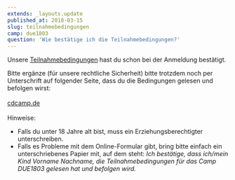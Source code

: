 ```yaml
---
extends: _layouts.update
published_at: 2018-03-15
slug: teilnahmebedingungen
camp: due1803
question: 'Wie bestätige ich die Teilnahmebedingungen?'
---
```


Unsere [Teilnahmebedingungen](/teilnahmebedingungen/) hast du  schon bei der Anmeldung bestätigt.   

Bitte ergänze (für unsere rechtliche Sicherheit) bitte trotzdem noch per Unterschrift auf folgender Seite, dass du die Bedingungen gelesen und befolgen wirst:  
<br>
[cdcamp.de](https://cdcamp.de)
<br>
<br>
Hinweise:  

- Falls du unter 18 Jahre alt bist, muss ein Erziehungsberechtigter unterschreiben.
- Falls es Probleme mit dem Online-Formular gibt, bring bitte einfach ein unterschriebenes Papier mit, auf dem steht: *Ich bestätige, dass ich/mein Kind Vorname Nachname, die Teilnahmebedingungen für das Camp DUE1803 gelesen hat und befolgen wird.*
